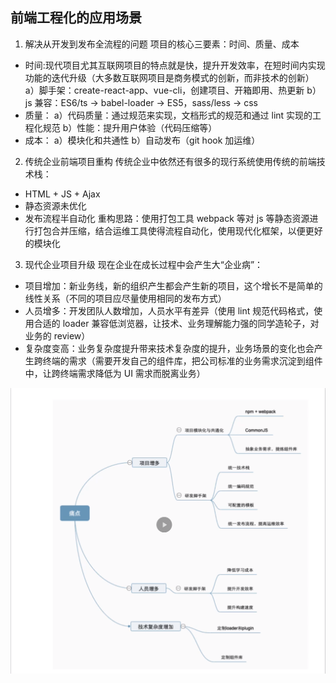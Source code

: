 ## 前端工程化的应用场景

1. 解决从开发到发布全流程的问题
   项目的核心三要素：时间、质量、成本

- 时间:现代项目尤其互联网项目的特点就是快，提升开发效率，在短时间内实现功能的迭代升级（大多数互联网项目是商务模式的创新，而非技术的创新）
  a）脚手架：create-react-app、vue-cli，创建项目、开箱即用、热更新
  b）js 兼容：ES6/ts -> babel-loader -> ES5，sass/less -> css
- 质量：
  a）代码质量：通过规范来实现，文档形式的规范和通过 lint 实现的工程化规范
  b）性能：提升用户体验（代码压缩等）
- 成本：
  a）模块化和共通性
  b）自动发布（git hook 加运维）

2. 传统企业前端项目重构
   传统企业中依然还有很多的现行系统使用传统的前端技术栈：

- HTML + JS + Ajax
- 静态资源未优化
- 发布流程半自动化
  重构思路：使用打包工具 webpack 等对 js 等静态资源进行打包合并压缩，结合运维工具使得流程自动化，使用现代化框架，以便更好的模块化

3. 现代企业项目升级
   现在企业在成长过程中会产生大“企业病”：

- 项目增加：新业务线，新的组织产生都会产生新的项目，这个增长不是简单的线性关系（不同的项目应尽量使用相同的发布方式）
- 人员增多：开发团队人数增加，人员水平有差异（使用 lint 规范代码格式，使用合适的 loader 兼容低浏览器，让技术、业务理解能力强的同学造轮子，对业务的 review）
- 复杂度变高：业务复杂度提升带来技术复杂度的提升，业务场景的变化也会产生跨终端的需求（需要开发自己的组件库，把公司标准的业务需求沉淀到组件中，让跨终端需求降低为 UI 需求而脱离业务）

![3.jpg](3.jpg)
